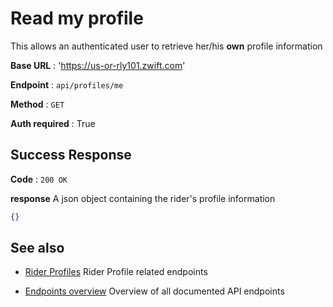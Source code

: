 # Read my profile

This allows an authenticated user to retrieve her/his **own** profile information

**Base URL** : 'https://us-or-rly101.zwift.com'

**Endpoint** : `api/profiles/me`

**Method** : `GET`

**Auth required** : True

## Success Response

**Code** : `200 OK`

**response**
A json object containing the rider's profile information

```json
{}
```

## See also

- [Rider Profiles](https://github.com/strukturunion-mmw/zwift-api-documentation/blob/main/riderProfiles/endpoints_riderProfiles.md) Rider Profile related endpoints

- [Endpoints overview](https://github.com/strukturunion-mmw/zwift-api-documentation/blob/main/README.md) Overview of all documented API endpoints
